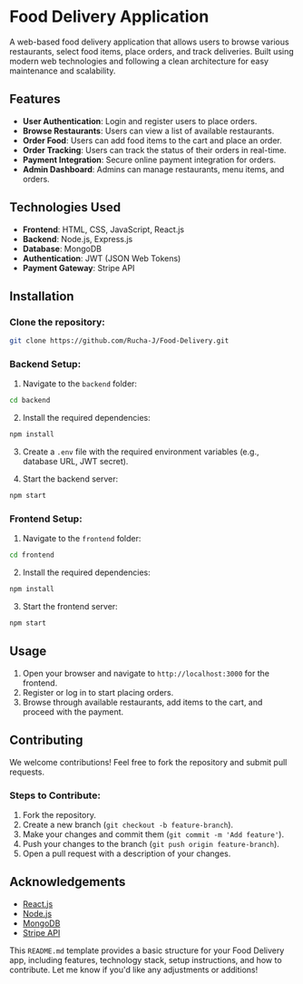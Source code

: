# Food Delivery Application

A web-based food delivery application that allows users to browse various restaurants, select food items, place orders, and track deliveries. Built using modern web technologies and following a clean architecture for easy maintenance and scalability.

## Features

- **User Authentication**: Login and register users to place orders.
- **Browse Restaurants**: Users can view a list of available restaurants.
- **Order Food**: Users can add food items to the cart and place an order.
- **Order Tracking**: Users can track the status of their orders in real-time.
- **Payment Integration**: Secure online payment integration for orders.
- **Admin Dashboard**: Admins can manage restaurants, menu items, and orders.

## Technologies Used

- **Frontend**: HTML, CSS, JavaScript, React.js
- **Backend**: Node.js, Express.js
- **Database**: MongoDB
- **Authentication**: JWT (JSON Web Tokens)
- **Payment Gateway**: Stripe API

## Installation

### Clone the repository:

```bash
git clone https://github.com/Rucha-J/Food-Delivery.git
```

### Backend Setup:

1. Navigate to the `backend` folder:

```bash
cd backend
```

2. Install the required dependencies:

```bash
npm install
```

3. Create a `.env` file with the required environment variables (e.g., database URL, JWT secret).

4. Start the backend server:

```bash
npm start
```

### Frontend Setup:

1. Navigate to the `frontend` folder:

```bash
cd frontend
```

2. Install the required dependencies:

```bash
npm install
```

3. Start the frontend server:

```bash
npm start
```

## Usage

1. Open your browser and navigate to `http://localhost:3000` for the frontend.
2. Register or log in to start placing orders.
3. Browse through available restaurants, add items to the cart, and proceed with the payment.

## Contributing

We welcome contributions! Feel free to fork the repository and submit pull requests.

### Steps to Contribute:

1. Fork the repository.
2. Create a new branch (`git checkout -b feature-branch`).
3. Make your changes and commit them (`git commit -m 'Add feature'`).
4. Push your changes to the branch (`git push origin feature-branch`).
5. Open a pull request with a description of your changes.

## Acknowledgements

- [React.js](https://reactjs.org/)
- [Node.js](https://nodejs.org/)
- [MongoDB](https://www.mongodb.com/)
- [Stripe API](https://stripe.com/docs)



This `README.md` template provides a basic structure for your Food Delivery app, including features, technology stack, setup instructions, and how to contribute. Let me know if you'd like any adjustments or additions!
